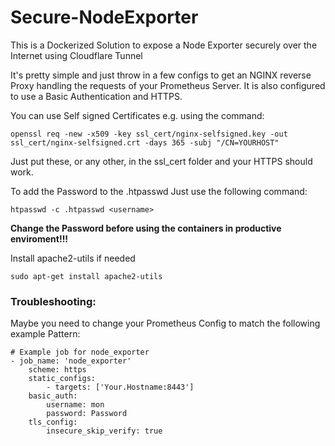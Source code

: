 # Secure-NodeExporter
This is a Dockerized Solution to expose a Node Exporter securely over the Internet using Cloudflare Tunnel

It's pretty simple and just throw in a few configs to get an NGINX reverse Proxy handling the requests of your Prometheus Server. It is also configured to use a Basic Authentication and HTTPS.

You can use Self signed Certificates e.g. using the command:

    openssl req -new -x509 -key ssl_cert/nginx-selfsigned.key -out ssl_cert/nginx-selfsigned.crt -days 365 -subj "/CN=YOURHOST"

Just put these, or any other, in the ssl_cert folder and your HTTPS should work.

To add the Password to the .htpasswd Just use the following command:

    htpasswd -c .htpasswd <username>

__Change the Password before using the containers in productive enviroment!!!__

Install apache2-utils if needed

    sudo apt-get install apache2-utils


### Troubleshooting:

Maybe you need to change your Prometheus Config to match the following example Pattern:

    # Example job for node_exporter
    - job_name: 'node_exporter'
        scheme: https
        static_configs:
            - targets: ['Your.Hostname:8443']
        basic_auth:
            username: mon
            password: Password
        tls_config:
            insecure_skip_verify: true